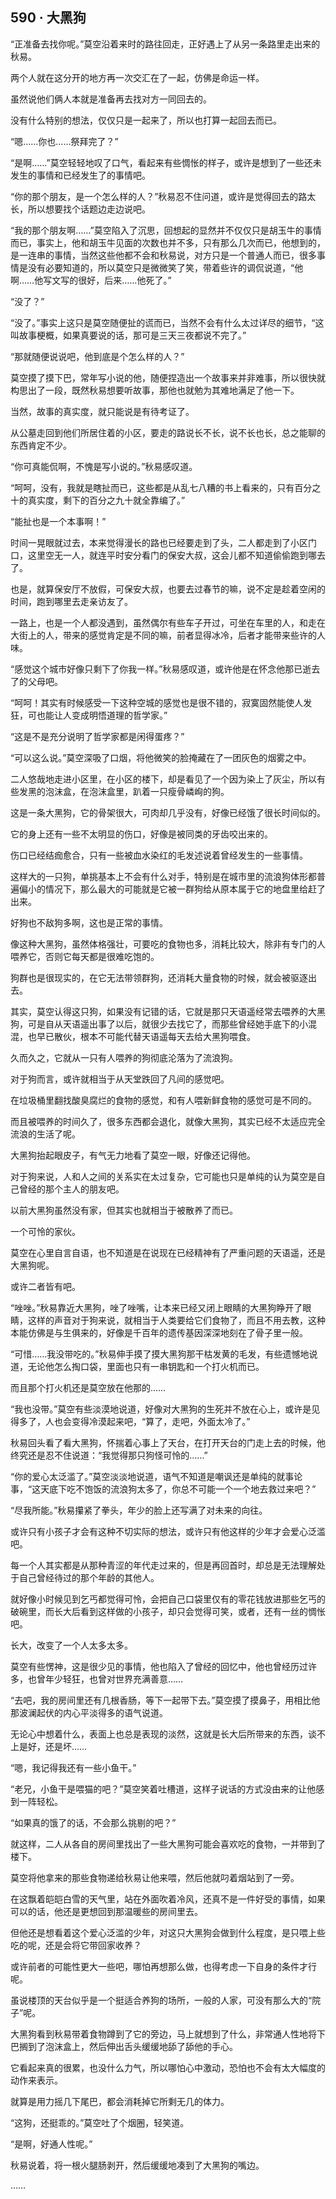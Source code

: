 ## 590 · 大黑狗

“正准备去找你呢。”莫空沿着来时的路往回走，正好遇上了从另一条路里走出来的秋易。

两个人就在这分开的地方再一次交汇在了一起，仿佛是命运一样。

虽然说他们俩人本就是准备再去找对方一同回去的。

没有什么特别的想法，仅仅只是一起来了，所以也打算一起回去而已。

“嗯……你也……祭拜完了？”

“是啊……”莫空轻轻地叹了口气，看起来有些惆怅的样子，或许是想到了一些还未发生的事情和已经发生了的事情吧。

“你的那个朋友，是一个怎么样的人？”秋易忍不住问道，或许是觉得回去的路太长，所以想要找个话题边走边说吧。

“我的那个朋友啊……”莫空陷入了沉思，回想起的显然并不仅仅只是胡玉牛的事情而已，事实上，他和胡玉牛见面的次数也并不多，只有那么几次而已，他想到的，是一连串的事情，当然这些他都不会和秋易说，对方只是一个普通人而已，很多事情是没有必要知道的，所以莫空只是微微笑了笑，带着些许的调侃说道，“他啊……他写文写的很好，后来……他死了。”

“没了？”

“没了。”事实上这只是莫空随便扯的谎而已，当然不会有什么太过详尽的细节，“这叫故事梗概，如果真要说的话，那可是三天三夜都说不完了。”

“那就随便说说吧，他到底是个怎么样的人？”

莫空摸了摸下巴，常年写小说的他，随便捏造出一个故事来并非难事，所以很快就构思出了一段，既然秋易想要听故事，那他也就勉为其难地满足了他一下。

当然，故事的真实度，就只能说是有待考证了。

从公墓走回到他们所居住着的小区，要走的路说长不长，说不长也长，总之能聊的东西肯定不少。

“你可真能侃啊，不愧是写小说的。”秋易感叹道。

“呵呵，没有，我就是瞎扯而已，这些都是从乱七八糟的书上看来的，只有百分之十的真实度，剩下的百分之九十就全靠编了。”

“能扯也是一个本事啊！”

时间一晃眼就过去，本来觉得漫长的路也已经要走到了头，二人都走到了小区门口，这里空无一人，就连平时安分看门的保安大叔，这会儿都不知道偷偷跑到哪去了。

也是，就算保安厅不放假，可保安大叔，也要去过春节的嘛，说不定是趁着空闲的时间，跑到哪里去走亲访友了。

一路上，也是一个人都没遇到，虽然偶尔有些车子开过，可坐在车里的人，和走在大街上的人，带来的感觉肯定是不同的嘛，前者显得冰冷，后者才能带来些许的人味。

“感觉这个城市好像只剩下了你我一样。”秋易感叹道，或许他是在怀念他那已逝去了的父母吧。

“呵呵！其实有时候感受一下这种空城的感觉也是很不错的，寂寞固然能使人发狂，可也能让人变成明悟道理的哲学家。”

“这是不是充分说明了哲学家都是闲得蛋疼？”

“可以这么说。”莫空深吸了口烟，将他微笑的脸掩藏在了一团灰色的烟雾之中。

二人悠哉地走进小区里，在小区的楼下，却是看见了一个因为染上了灰尘，所以有些发黑的泡沫盒，在泡沫盒里，趴着一只瘦骨嶙峋的狗。

这是一条大黑狗，它的骨架很大，可肉却几乎没有，好像已经饿了很长时间似的。

它的身上还有一些不太明显的伤口，好像是被同类的牙齿咬出来的。

伤口已经结痂愈合，只有一些被血水染红的毛发述说着曾经发生的一些事情。

这样大的一只狗，单挑基本上不会有什么对手，特别是在城市里的流浪狗体形都普遍偏小的情况下，那么最大的可能就是它被一群狗给从原本属于它的地盘里给赶了出来。

好狗也不敌狗多啊，这也是正常的事情。

像这种大黑狗，虽然体格强壮，可要吃的食物也多，消耗比较大，除非有专门的人喂养它，否则它每天都是很难吃饱的。

狗群也是很现实的，在它无法带领群狗，还消耗大量食物的时候，就会被驱逐出去。

其实，莫空认得这只狗，如果没有记错的话，它就是那只天语遥经常去喂养的大黑狗，可是自从天语遥出事了以后，就很少去找它了，而那些曾经她手底下的小混混，也早已散伙，根本不可能代替天语遥每天去给大黑狗喂食。

久而久之，它就从一只有人喂养的狗彻底沦落为了流浪狗。

对于狗而言，或许就相当于从天堂跌回了凡间的感觉吧。

在垃圾桶里翻找酸臭腐烂的食物的感觉，和有人喂新鲜食物的感觉可是不同的。

而且被喂养的时间久了，很多东西都会退化，就像大黑狗，其实已经不太适应完全流浪的生活了呢。

大黑狗抬起眼皮子，有气无力地看了莫空一眼，好像还记得他。

对于狗来说，人和人之间的关系实在太过复杂，它可能也只是单纯的认为莫空是自己曾经的那个主人的朋友吧。

以前大黑狗虽然没有家，但其实也就相当于被散养了而已。

一个可怜的家伙。

莫空在心里自言自语，也不知道是在说现在已经精神有了严重问题的天语遥，还是大黑狗呢。

或许二者皆有吧。

“唑唑。”秋易靠近大黑狗，唑了唑嘴，让本来已经又闭上眼睛的大黑狗睁开了眼睛，这样的声音对于狗来说，就相当于人类要给它们食物了，而且不用去教，这种本能仿佛是与生俱来的，好像是千百年的遗传基因深深地刻在了骨子里一般。

“可惜……我没带吃的。”秋易伸手摸了摸大黑狗那干枯发黄的毛发，有些遗憾地说道，无论他怎么掏口袋，里面也只有一串钥匙和一个打火机而已。

而且那个打火机还是莫空放在他那的……

“我也没带。”莫空有些淡漠地说道，好像对大黑狗的生死并不放在心上，或许是见得多了，人也会变得冷漠起来吧，“算了，走吧，外面太冷了。”

秋易回头看了看大黑狗，怀揣着心事上了天台，在打开天台的门走上去的时候，他终究还是忍不住说道：“我觉得那只狗怪可怜的……”

“你的爱心太泛滥了。”莫空淡淡地说道，语气不知道是嘲讽还是单纯的就事论事，“这天底下吃不饱饭的流浪狗太多了，你总不可能一个一个地去救过来吧？”

“尽我所能。”秋易攥紧了拳头，年少的脸上还写满了对未来的向往。

或许只有小孩子才会有这种不切实际的想法，或许只有他这样的少年才会爱心泛滥吧。

每一个人其实都是从那种青涩的年代走过来的，但是再回首时，却总是无法理解处于自己曾经待过的那个年龄的其他人。

就好像小时候见到乞丐都觉得可怜，会把自己口袋里仅有的零花钱放进那些乞丐的破碗里，而长大后看到这样做的小孩子，却只会觉得可笑，或者，还有一丝的惆怅吧。

长大，改变了一个人太多太多。

莫空有些愣神，这是很少见的事情，他也陷入了曾经的回忆中，他也曾经历过许多，也曾年少轻狂，也曾对世界充满善意……

“去吧，我的房间里还有几根香肠，等下一起带下去。”莫空摸了摸鼻子，用相比他那波澜起伏的内心平淡得多的语气说道。

无论心中想着什么，表面上也总是表现的淡然，这就是长大后所带来的东西，谈不上是好，还是坏……

“嗯，我记得我还有一些小鱼干。”

“老兄，小鱼干是喂猫的吧？”莫空笑着吐槽道，这样子说话的方式没由来的让他感到一阵轻松。

“如果真的饿了的话，不会那么挑剔的吧？”

就这样，二人从各自的房间里找出了一些大黑狗可能会喜欢吃的食物，一并带到了楼下。

莫空将他拿来的那些食物递给秋易让他来喂，然后他就叼着烟站到了一旁。

在这飘着皑皑白雪的天气里，站在外面吹着冷风，还真不是一件好受的事情，如果可以的话，他还是更想回到那温暖些的房间里去。

但他还是想看着这个爱心泛滥的少年，对这只大黑狗会做到什么程度，是只喂上些吃的呢，还是会将它带回家收养？

或许前者的可能性更大一些吧，哪怕再想那么做，也得考虑一下自身的条件才行呢。

虽说楼顶的天台似乎是一个挺适合养狗的场所，一般的人家，可没有那么大的“院子”呢。

大黑狗看到秋易带着食物蹲到了它的旁边，马上就想到了什么，非常通人性地将下巴搁到了泡沫盒上，然后伸出舌头缓缓地舔了舔他的手心。

它看起来真的很累，也没什么力气，所以哪怕心中激动，恐怕也不会有太大幅度的动作来表示。

就算是用力摇几下尾巴，都会消耗掉它所剩无几的体力。

“这狗，还挺乖的。”莫空吐了个烟圈，轻笑道。

“是啊，好通人性呢。”

秋易说着，将一根火腿肠剥开，然后缓缓地凑到了大黑狗的嘴边。

……
